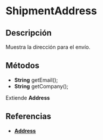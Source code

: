 # ShipmentAddress

## Descripción

Muestra la dirección para el envío.

## Métodos

- **String** getEmail();
- **String** getCompany();

Extiende **Address**


## Referencias

- **[Address](../Address.md)**
